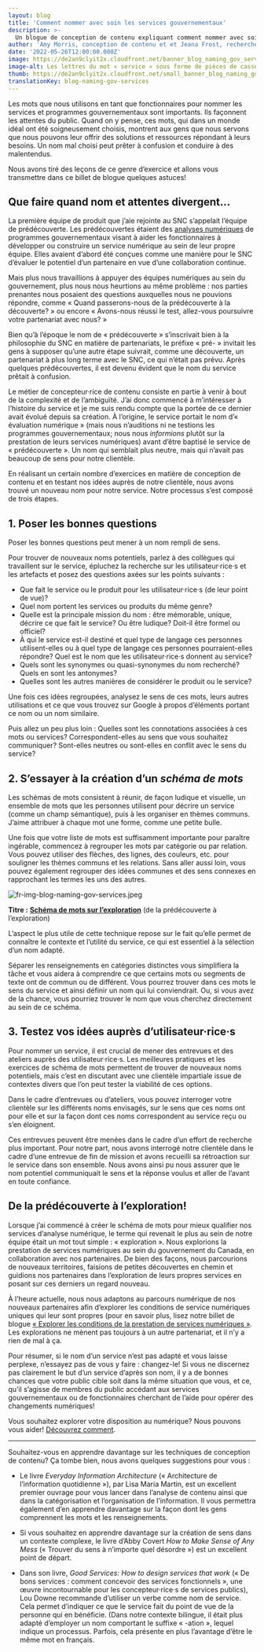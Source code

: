 ```yaml
---
layout: blog
title: 'Comment nommer avec soin les services gouvernementaux'
description: >-
  Un blogue de conception de contenu expliquant comment nommer avec soin les services gouvernementaux. Il est important de bien choisir les noms, car les mots que nous utilisons en tant que fonctionnaires façonnent les attentes des gens. Un nom qui ne convient pas peut porter à confusion et être source de malentendus à l’égard des services et programmes gouvernementaux.
author: 'Amy Morris, conception de contenu et et Jeana Frost, recherche en design'
date: '2022-05-26T12:00:00.000Z'
image: https://de2an9clyit2x.cloudfront.net/banner_blog_naming_gov_services_3e9945e4af.jpeg
image-alt: Les lettres du mot « service » sous forme de pièces de casse-tête dans le désordre, montrant que tout ne s’emboîte pas toujours!
thumb: https://de2an9clyit2x.cloudfront.net/small_banner_blog_naming_gov_services_3e9945e4af.jpeg
translationKey: blog-naming-gov-services
---
```

Les mots que nous utilisons en tant que fonctionnaires pour nommer les services et programmes gouvernementaux sont importants. Ils façonnent les attentes du public. Quand on y pense, ces mots, qui dans un monde idéal ont été soigneusement choisis, montrent aux gens que nous servons que nous pouvons leur offrir des solutions et ressources répondant à leurs besoins. Un nom mal choisi peut prêter à confusion et conduire à des malentendus.   

Nous avons tiré des leçons de ce genre d’exercice et allons vous transmettre dans ce billet de blogue quelques astuces! 

## Que faire quand nom et attentes divergent…

La première équipe de produit que j’aie rejointe au SNC s’appelait l’équipe de prédécouverte. Les prédécouvertes étaient des [analyses numériques](https://github.com/cds-snc/exploration-documentation) de programmes gouvernementaux visant à aider les fonctionnaires à développer ou construire un service numérique au sein de leur propre équipe. Elles avaient d’abord été conçues comme une manière pour le SNC d’évaluer le potentiel d’un partenaire en vue d’une collaboration continue. 

Mais plus nous travaillions à appuyer des équipes numériques au sein du gouvernement, plus nous nous heurtions au même problème : nos parties prenantes nous posaient des questions auxquelles nous ne pouvions répondre, comme « Quand passerons-nous de la prédécouverte à la découverte? » ou encore « Avons-nous réussi le test, allez-vous poursuivre votre partenariat avec nous? »

Bien qu’à l’époque le nom de « prédécouverte » s’inscrivait bien à la philosophie du SNC en matière de partenariats, le préfixe « pré- » invitait les gens à supposer qu’une autre étape suivrait, comme une découverte, un partenariat à plus long terme avec le SNC, ce qui n’était pas prévu. Après quelques prédécouvertes, il est devenu évident que le nom du service prêtait à confusion.

Le métier de concepteur·rice de contenu consiste en partie à venir à bout de la complexité et de l’ambiguïté. J’ai donc commencé à m’intéresser à l’histoire du service et je me suis rendu compte que la portée de ce dernier avait évolué depuis sa création. À l’origine, le service portait le nom d’« évaluation numérique » (mais nous n’auditions ni ne testions les programmes gouvernementaux; nous nous *informions* plutôt sur la prestation de leurs services numériques) avant d’être baptisé le service de « prédécouverte ». Un nom qui semblait plus neutre, mais qui n’avait pas beaucoup de sens pour notre clientèle. 

En réalisant un certain nombre d’exercices en matière de conception de contenu et en testant nos idées auprès de notre clientèle, nous avons trouvé un nouveau nom pour notre service. Notre processus s’est composé de trois étapes.

## 1. Poser les bonnes questions

Poser les bonnes questions peut mener à un nom rempli de sens. 

Pour trouver de nouveaux noms potentiels, parlez à des collègues qui travaillent sur le service, épluchez la recherche sur les utilisateur·rice·s et les artefacts et posez des questions axées sur les points suivants : 

- Que fait le service ou le produit pour les utilisateur·rice·s (de leur point de vue)?
- Quel nom portent les services ou produits du même genre?  
- Quelle est la principale mission du nom : être mémorable, unique, décrire ce que fait le service? Ou être ludique? Doit-il être formel ou officiel?
- À qui le service est-il destiné et quel type de langage ces personnes utilisent-elles ou à quel type de langage ces personnes pourraient-elles répondre? Quel est le nom que les utilisateur·rice·s donnent au service?
- Quels sont les synonymes ou quasi-synonymes du nom recherché? Quels en sont les antonymes? 
- Quelles sont les autres manières de considérer le produit ou le service?

Une fois ces idées regroupées, analysez le sens de ces mots, leurs autres utilisations et ce que vous trouvez sur Google à propos d’éléments portant ce nom ou un nom similaire. 
 
Puis allez un peu plus loin : Quelles sont les connotations associées à ces mots ou services? Correspondent-elles au sens que vous souhaitez communiquer? Sont-elles neutres ou sont-elles en conflit avec le sens du service?

## 2. S’essayer à la création d’un *schéma de mots* 

Les schémas de mots consistent à réunir, de façon ludique et visuelle, un ensemble de mots que les personnes utilisent pour décrire un service (comme un champ sémantique), puis à les organiser en thèmes communs. J’aime attribuer à chaque mot une forme, comme une petite bulle. 

Une fois que votre liste de mots est suffisamment importante pour paraître ingérable, commencez à regrouper les mots par catégorie ou par relation. Vous pouvez utiliser des flèches, des lignes, des couleurs, etc. pour souligner les thèmes communs et les relations. Sans aller aussi loin, vous pouvez également regrouper des idées communes et des sens connexes en rapprochant les termes les uns des autres. 

![fr-img-blog-naming-gov-services.jpeg](https://de2an9clyit2x.cloudfront.net/fr_img_blog_naming_gov_services_f1cce88abc.jpeg)

**Titre :** **[Schéma de mots sur l’exploration](https://miro.com/app/board/o9J_lZkOkQs=/)** (de la prédécouverte à l’exploration)

L’aspect le plus utile de cette technique repose sur le fait qu’elle permet de connaître le contexte et l’utilité du service, ce qui est essentiel à la sélection d’un nom adapté. 

Séparer les renseignements en catégories distinctes vous simplifiera la tâche et vous aidera à comprendre ce que certains mots ou segments de texte ont de commun ou de différent. Vous pourrez trouver dans ces mots le sens du service et ainsi définir un nom qui lui conviendrait. Ou, si vous avez de la chance, vous pourriez trouver le nom que vous cherchez directement au sein de ce schéma. 

## 3. Testez vos idées auprès d’utilisateur·rice·s

Pour nommer un service, il est crucial de mener des entrevues et des ateliers auprès des utilisateur·rice·s. Les meilleures pratiques et les exercices de schéma de mots permettent de trouver de nouveaux noms potentiels, mais c’est en discutant avec une clientèle impartiale issue de contextes divers que l’on peut tester la viabilité de ces options. 

Dans le cadre d’entrevues ou d’ateliers, vous pouvez interroger votre clientèle sur les différents noms envisagés, sur le sens que ces noms ont pour elle et sur la façon dont ces noms correspondent au service reçu ou s’en éloignent. 

Ces entrevues peuvent être menées dans le cadre d’un effort de recherche plus important. Pour notre part, nous avons interrogé notre clientèle dans le cadre d’une entrevue de fin de mission et avons recueilli sa rétroaction sur le service dans son ensemble. Nous avons ainsi pu nous assurer que le nom potentiel communiquait le sens et la réponse voulus et aller de l’avant en toute confiance.


## De la prédécouverte à l’exploration!

Lorsque j’ai commencé à créer le schéma de mots pour mieux qualifier nos services d’analyse numérique, le terme qui revenait le plus au sein de notre équipe était un mot tout simple : « exploration ». Nous explorions la prestation de services numériques au sein du gouvernement du Canada, en collaboration avec nos partenaires. De bien des façons, nous parcourions de nouveaux territoires, faisions de petites découvertes en chemin et guidions nos partenaires dans l’exploration de leurs propres services en posant sur ces derniers un regard nouveau. 

À l’heure actuelle, nous nous adaptons au parcours numérique de nos nouveaux partenaires afin d’explorer les conditions de service numériques uniques qui leur sont propres (pour en savoir plus, lisez notre billet de blogue [« Explorer les conditions de la prestation de services numériques »](https://numerique.canada.ca/2021/04/07/explorer-les-conditions-de-la-prestation-de-services-num%C3%A9riques/). Les explorations ne mènent pas toujours à un autre partenariat, et il n’y a rien de mal à ça. 

Pour résumer, si le nom d’un service n’est pas adapté et vous laisse perplexe, n’essayez pas de vous y faire : changez-le! Si vous ne discernez pas clairement le but d’un service d’après son nom, il y a de bonnes chances  que votre public cible soit dans la même situation que vous, et ce, qu’il s’agisse de membres du public accédant aux services gouvernementaux ou de fonctionnaires cherchant de l’aide pour opérer des changements numériques!

Vous souhaitez explorer votre disposition au numérique? Nous pouvons vous aider! [Découvrez comment](https://numerique.canada.ca/encadrement-et-conseil/).

---

Souhaitez-vous en apprendre davantage sur les techniques de conception de contenu? Ça tombe bien, nous avons quelques suggestions pour vous : 

- Le livre *Everyday Information Architecture* (« Architecture de l’information quotidienne »), par Lisa Maria Martin, est un excellent premier ouvrage pour vous lancer dans l’analyse de contenu ainsi que dans la catégorisation et l’organisation de l’information. Il vous permettra également d’en apprendre davantage sur la façon dont les gens comprennent les mots et les renseignements. 

- Si vous souhaitez en apprendre davantage sur la création de sens dans un contexte complexe, le livre d’Abby Covert *How to Make Sense of Any Mess* (« Trouver du sens à n’importe quel désordre ») est un excellent point de départ. 

- Dans son livre, *Good Services: How to design services that work* (« De bons services : comment concevoir des services fonctionnels », une œuvre incontournable pour les concepteur·rice·s de services publics), Lou Downe recommande d’utiliser un verbe comme nom de service. Cela permet d’indiquer ce que le service fait du point de vue de la personne qui en bénéficie. (Dans notre contexte bilingue, il était plus adapté d’employer un nom comportant le suffixe « -ation », lequel indique un processus. Parfois, cela présente en plus l’avantage d’être le même mot en français.
